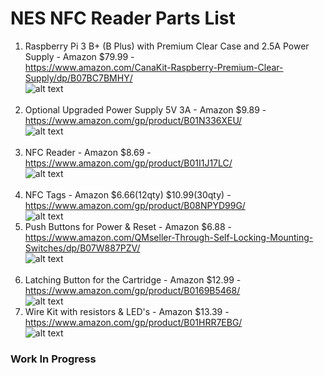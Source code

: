 # NES NFC Reader Parts List

1. Raspberry Pi 3 B+ (B Plus) with Premium Clear Case and 2.5A Power Supply - Amazon $79.99 - <br>https://www.amazon.com/CanaKit-Raspberry-Premium-Clear-Supply/dp/B07BC7BMHY/<br>
![alt text](http://piwizardgaming.com/nfc/pi3b-plus.png)<br><br>
2. Optional Upgraded Power Supply 5V 3A - Amazon $9.89 - <br>https://www.amazon.com/gp/product/B01N336XEU/<br>
![alt text](http://piwizardgaming.com/nfc/upgraded-power.png)<br><br>
3. NFC Reader - Amazon $8.69 - <br>https://www.amazon.com/gp/product/B01I1J17LC/<br>
![alt text](http://piwizardgaming.com/nfc/nfc-reader-small.png)<br><br>
4. NFC Tags   - Amazon $6.66(12qty) $10.99(30qty) - <br>https://www.amazon.com/gp/product/B08NPYD99G/<br>
![alt text](http://piwizardgaming.com/nfc/nfc-tag.png)<br>
5. Push Buttons for Power & Reset - Amazon $6.88 - <br>https://www.amazon.com/QMseller-Through-Self-Locking-Mounting-Switches/dp/B07W887PZV/<br>
![alt text](http://piwizardgaming.com/nfc/buttons-small.png)<br><br>
6. Latching Button for the Cartridge - Amazon $12.99 - <br>https://www.amazon.com/gp/product/B0169B5468/<br>
![alt text](http://piwizardgaming.com/nfc/latch.png)<br>
7. Wire Kit with resistors & LED's - Amazon $13.39 - <br>https://www.amazon.com/gp/product/B01HRR7EBG/</br>
![alt text](http://piwizardgaming.com/nfc/kit.png)<br>
### Work In Progress
